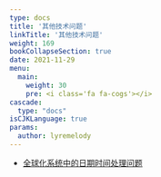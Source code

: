 ```yaml
---
type: docs
title: '其他技术问题'
linkTitle: '其他技术问题'
weight: 169
bookCollapseSection: true
date: 2021-11-29
menu:
  main:
    weight: 30
    pre: <i class='fa fa-cogs'></i>
cascade:
  type: "docs"
isCJKLanguage: true
params:
  author: lyremelody
---
```


* [全球化系统中的日期时间处理问题](./problems/globalization-datatime.md)